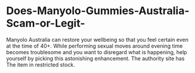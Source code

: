 # Does-Manyolo-Gummies-Australia-Scam-or-Legit-
Manyolo Australia can restore your wellbeing so that you feel certain even at the time of 40+. While performing sexual moves around evening time becomes troublesome and you want to disregard what is happening, help yourself by picking this astonishing enhancement. The authority site has The item in restricted stock. 
